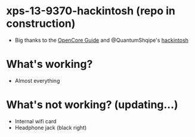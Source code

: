 # xps-13-9370-hackintosh (repo in construction)
* Big thanks to the [OpenCore Guide](https://dortania.github.io/OpenCore-Install-Guide/) and @QuantumShqipe's [hackintosh](https://github.com/QuantumShqipe/OpenCore-0.6.3-XPS-13-9370-BigSur)

# What's working?
* Almost everything

# What's not working? (updating...)
* Internal wifi card
* Headphone jack (black right)

